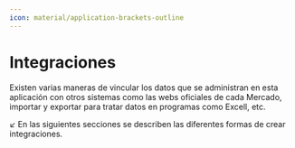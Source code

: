 ```yaml
---
icon: material/application-brackets-outline
---
```


# Integraciones

Existen varias maneras de vincular los datos que se administran en esta aplicación con otros sistemas como 
las webs oficiales de cada Mercado, importar y exportar para tratar datos en programas como Excell, etc.

↙️ En las siguientes secciones se describen las diferentes formas de crear integraciones.

